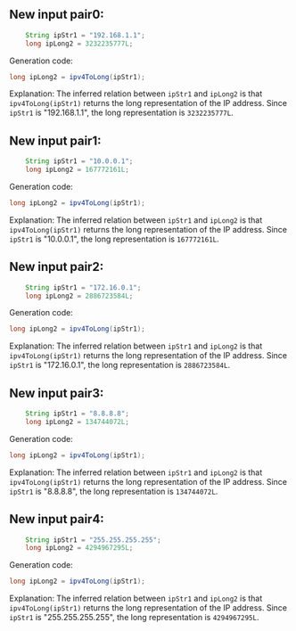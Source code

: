 ## New input pair0:
```java
    String ipStr1 = "192.168.1.1";
    long ipLong2 = 3232235777L;
```
Generation code:
```java
long ipLong2 = ipv4ToLong(ipStr1);
```
Explanation: The inferred relation between `ipStr1` and `ipLong2` is that `ipv4ToLong(ipStr1)` returns the long representation of the IP address. Since `ipStr1` is "192.168.1.1", the long representation is `3232235777L`.

## New input pair1:
```java
    String ipStr1 = "10.0.0.1";
    long ipLong2 = 167772161L;
```
Generation code:
```java
long ipLong2 = ipv4ToLong(ipStr1);
```
Explanation: The inferred relation between `ipStr1` and `ipLong2` is that `ipv4ToLong(ipStr1)` returns the long representation of the IP address. Since `ipStr1` is "10.0.0.1", the long representation is `167772161L`.

## New input pair2:
```java
    String ipStr1 = "172.16.0.1";
    long ipLong2 = 2886723584L;
```
Generation code:
```java
long ipLong2 = ipv4ToLong(ipStr1);
```
Explanation: The inferred relation between `ipStr1` and `ipLong2` is that `ipv4ToLong(ipStr1)` returns the long representation of the IP address. Since `ipStr1` is "172.16.0.1", the long representation is `2886723584L`.

## New input pair3:
```java
    String ipStr1 = "8.8.8.8";
    long ipLong2 = 134744072L;
```
Generation code:
```java
long ipLong2 = ipv4ToLong(ipStr1);
```
Explanation: The inferred relation between `ipStr1` and `ipLong2` is that `ipv4ToLong(ipStr1)` returns the long representation of the IP address. Since `ipStr1` is "8.8.8.8", the long representation is `134744072L`.

## New input pair4:
```java
    String ipStr1 = "255.255.255.255";
    long ipLong2 = 4294967295L;
```
Generation code:
```java
long ipLong2 = ipv4ToLong(ipStr1);
```
Explanation: The inferred relation between `ipStr1` and `ipLong2` is that `ipv4ToLong(ipStr1)` returns the long representation of the IP address. Since `ipStr1` is "255.255.255.255", the long representation is `4294967295L`.
